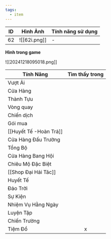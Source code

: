 ```yaml
---
tags:
  - item
---
```


| ID  | Hình Ảnh     | Tính năng sử dụng |
| --- | ------------ | ----------------- |
| 62  | ![[62i.png]] | -                 |
**Hình trong game**

![[20241218095018.png]]

| Tính Năng              | Tìm thấy trong |
| ---------------------- | :------------: |
| Vượt Ải                |                |
| Cửa Hàng               |                |
| Thành Tựu              |                |
| Vòng quay              |                |
| Chiến dịch             |                |
| Gói mua                |                |
| [[Huyết Tế -Hoàn Trả]] |                |
| Cửa Hàng Đấu Trường    |                |
| Tổng Bộ                |                |
| Cửa Hàng Bang Hội      |                |
| Chiêu Mộ Đặc Biệt      |                |
| [[Shop Đại Hải Tăc]]   |                |
| Huyết Tế               |                |
| Đảo Trời               |                |
| Sự Kiện                |                |
| Nhiệm Vụ Hằng Ngày     |                |
| Luyện Tập              |                |
| Chiến Trường           |                |
| Tiệm Đồ                |       x        |
